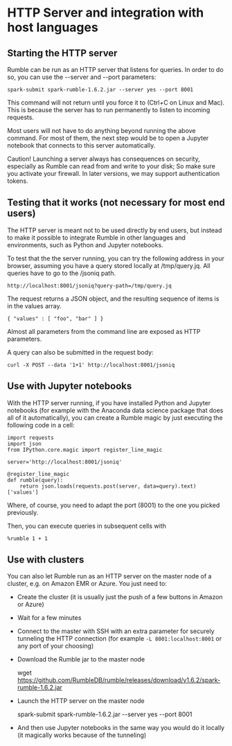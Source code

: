 # HTTP Server and integration with host languages

## Starting the HTTP server

Rumble can be run as an HTTP server that listens for queries. In order to do so, you can use the --server and --port parameters:

    spark-submit spark-rumble-1.6.2.jar --server yes --port 8001
    
This command will not return until you force it to (Ctrl+C on Linux and Mac). This is because the server has to run permanently to listen to incoming requests.

Most users will not have to do anything beyond running the above command. For most of them, the next step would be to open a Jupyter notebook that connects to this server automatically.

Caution! Launching a server always has consequences on security, especially as Rumble can read from and write to your disk; So make sure you activate your firewall. In later versions, we may support authentication tokens.

## Testing that it works (not necessary for most end users)

The HTTP server is meant not to be used directly by end users, but instead to make it possible to integrate Rumble in other languages and environments, such as Python and Jupyter notebooks. 

To test that the the server running, you can try the following address in your browser, assuming you have a query stored locally at /tmp/query.jq. All queries have to go to the /jsoniq path.

    http://localhost:8001/jsoniq?query-path=/tmp/query.jq
    
The request returns a JSON object, and the resulting sequence of items is in the values array.

    { "values" : [ "foo", "bar" ] }

Almost all parameters from the command line are exposed as HTTP parameters.

A query can also be submitted in the request body:

    curl -X POST --data '1+1' http://localhost:8001/jsoniq
    
## Use with Jupyter notebooks

With the HTTP server running, if you have installed Python and Jupyter notebooks (for example with the Anaconda data science package that does all of it automatically), you can create a Rumble magic by just executing the following code in a cell:

    import requests
    import json
    from IPython.core.magic import register_line_magic

    server='http://localhost:8001/jsoniq'

    @register_line_magic
    def rumble(query):
        return json.loads(requests.post(server, data=query).text)['values']
        
Where, of course, you need to adapt the port (8001) to the one you picked previously.

Then, you can execute queries in subsequent cells with

    %rumble 1 + 1

    
## Use with clusters

You can also let Rumble run as an HTTP server on the master node of a cluster, e.g. on Amazon EMR or Azure. You just need to:

- Create the cluster (it is usually just the push of a few buttons in Amazon or Azure)
- Wait for a few minutes
- Connect to the master with SSH with an extra parameter for securely tunneling the HTTP connection (for example `-L 8001:localhost:8001` or any port of your choosing)
- Download the Rumble jar to the master node

    wget https://github.com/RumbleDB/rumble/releases/download/v1.6.2/spark-rumble-1.6.2.jar
    
- Launch the HTTP server on the master node

    spark-submit spark-rumble-1.6.2.jar --server yes --port 8001

- And then use Jupyter notebooks in the same way you would do it locally (it magically works because of the tunneling)